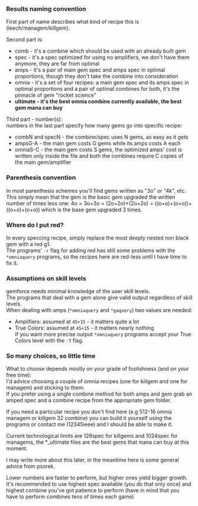 ### Results naming convention

First part of name describes what kind of recipe this is (leech/managem/killgem).
  
Second part is:  
* comb - it's a combine which should be used with an already built gem  
* spec - it's a spec optimized for using no amplifiers,
         we don't have them anymore, they are far from optimal  
* amps - it's a pair of main gem spec and amps spec in optimal proportions,
         though they don't take the combine into consideration  
* omnia - it's a set of four recipes: a main gem spec and its amps spec in optimal proportions
          and a pair of optimal combines for both, it's the pinnacle of gem "rocket science"  
* **ultimate - it's the best omnia combine currently available, the best gem mana can buy**

Third part - number(s):  
numbers in the last part specify how many gems go into specific recipe:  
* combN and specN - the combine/spec uses N gems, as easy as it gets  
* ampsG-A - the main gem costs G gems while its amps costs A each  
* omniaS-C - the main gem costs S gems,
             the optimized amps' cost is written only inside the file
             and both the combines require C copies of the main gem/amplifier

### Parenthesis convention

In most parenthesis schemes you'll find gems written as "3o" or "4k", etc.  
This simply mean that the gem is the basic gem upgraded the written number of times less one:
4o = 3o+3o = (2o+2o)+(2o+2o) = ((o+o)+(o+o))+((o+o)+(o+o)) which is the base gem upgraded 3 times.

### Where do I put red?

In every speccing recipe, simply replace the most deeply nested non black gem with a red g1.  
The programs' `-r` flag for adding red has still some problems with the `*omniaquery` programs,
so the recipes here are red-less until I have time to fix it.

### Assumptions on skill levels

gemforce needs minimal knowledge of the user skill levels.  
The programs that deal with a gem alone give valid output regardless of skill levels.  
When dealing with amps (`*omniaquery` and `*gaquery`) two values are needed:
* Amplifiers: assumed at `45+15` - it matters quite a lot  
* True Colors: assumed at `45+15` - it matters nearly nothing  
If you want more precise output `*omniaquery` programs accept your True Colors level with the `-T` flag.

### So many choices, so little time

What to choose depends mostly on your grade of foolishness (and on your free time):  
I'd advice choosing a couple of omnia recipes (one for killgem and one for managem)
and sticking to them.  
If you prefer using a single combine method for both amps and gem grab
an amped spec and a combine recipe from the appropriate gem folder.

If you need a particular recipe you don't find here
(e.g 512-16 omnia managem or killgem 32 combine) you can build it yourself using the programs
or contact me (12345ieee) and I should be able to make it.

Current technological limits are 128spec for killgems and 1024spec for managems,
the *_ultimate files are the best gems that mana can buy at this moment.
   
I may write more about this later, in the meantime here is some general advice from psorek.

Lower numbers are faster to perform, but higher ones yield bigger growth.  
It's recommended to use highest spec available (you do that only once) and highest
combine you've got patience to perform (have in mind that you have to perform
combines tens of times each game)  

